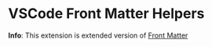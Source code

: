 # VSCode Front Matter Helpers

**Info**: This extension is extended version of [Front Matter](https://marketplace.visualstudio.com/items?itemName=eliostruyf.vscode-front-matter)
